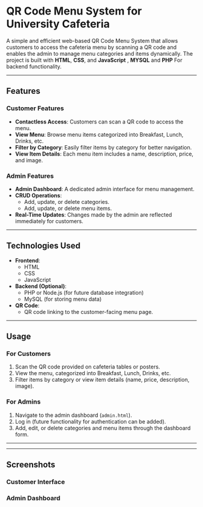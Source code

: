 # **QR Code Menu System for University Cafeteria**

A simple and efficient web-based QR Code Menu System that allows customers to access the cafeteria menu by scanning a QR code and enables the admin to manage menu categories and items dynamically. The project is built with **HTML**, **CSS**, and **JavaScript** , **MYSQL** and **PHP** For  backend functionality.

---

## **Features**

### **Customer Features**
- **Contactless Access**: Customers can scan a QR code to access the menu.
- **View Menu**: Browse menu items categorized into Breakfast, Lunch, Drinks, etc.
- **Filter by Category**: Easily filter items by category for better navigation.
- **View Item Details**: Each menu item includes a name, description, price, and image.

### **Admin Features**
- **Admin Dashboard**: A dedicated admin interface for menu management.
- **CRUD Operations**: 
  - Add, update, or delete categories.
  - Add, update, or delete menu items.
- **Real-Time Updates**: Changes made by the admin are reflected immediately for customers.

---

## **Technologies Used**
- **Frontend**:
  - HTML
  - CSS
  - JavaScript
- **Backend (Optional)**:
  - PHP or Node.js (for future database integration)
  - MySQL (for storing menu data)
- **QR Code**:
  - QR code linking to the customer-facing menu page.
---
## **Usage**

### **For Customers**
1. Scan the QR code provided on cafeteria tables or posters.
2. View the menu, categorized into Breakfast, Lunch, Drinks, etc.
3. Filter items by category or view item details (name, price, description, image).

### **For Admins**
1. Navigate to the admin dashboard (`admin.html`).
2. Log in (future functionality for authentication can be added).
3. Add, edit, or delete categories and menu items through the dashboard form.
---

---
## **Screenshots**
### **Customer Interface**
### **Admin Dashboard**


